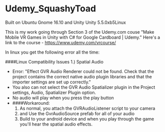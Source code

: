 # Udemy_SquashyToad

Built on Ubuntu Gnome 16.10 and Unity Unity 5.5.0xb5Linux 

This is my work going through Section 3 of the Udemy.com couse "Make Mobile VR Games in Unity with C#  for Google Cardboard | Udemy."
Here's a link to the course - https://www.udemy.com/vrcourse/

In linux you get the following error all the time:

####Linux Compatibility Issues
1.) Spatial Audio  
  
  * Error: "Effect GVR Audio Renderer could not be found. Check that the project contains the correct native audio plugin libraries and that the importer settings are set up correctly."
  * You also can not select the GVR Audio Spatializer plugin in the Project settings, Audio, Spatializer Plugin option.  
  * No audio will play when you press the play button
  * ####Workaround: 
    1. As normal, you attach the GVRAudioListener script to your camera
    2. and Use the GvrAudioSource prefab for all of your audio
    3. Build to your android device and when you play through the game you'll hear the spatial audio effects.
